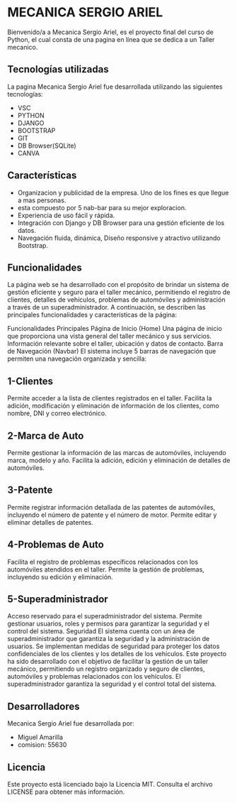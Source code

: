 # MECANICA SERGIO ARIEL
Bienvenido/a a Mecanica Sergio Ariel, es el proyecto final del curso de Python, el cual consta de  una pagina en línea que se dedica a un Taller mecanico.

## Tecnologías utilizadas
La pagina Mecanica Sergio Ariel fue desarrollada utilizando las siguientes tecnologías:
- VSC
- PYTHON
- DJANGO
- BOOTSTRAP
- GIT
- DB Browser(SQLite)
- CANVA

## Características
- Organizacion y publicidad de la empresa. Uno de los fines es que llegue a mas personas.
- esta compuesto por 5 nab-bar para su mejor exploracion. 
- Experiencia de uso fácil y rápida.
- Integración con Django y DB Browser para una gestión eficiente de los datos.
- Navegación fluida, dinámica, Diseño responsive y atractivo utilizando Bootstrap.

## Funcionalidades
La página web se ha desarrollado con el propósito de brindar un sistema de gestión eficiente y seguro para el taller mecánico,
permitiendo el registro de clientes, detalles de vehículos, problemas de automóviles y administración a través de un superadministrador.
A continuación, se describen las principales funcionalidades y características de la página:

Funcionalidades Principales
Página de Inicio (Home)
Una página de inicio que proporciona una vista general del taller mecánico y sus servicios.
Información relevante sobre el taller, ubicación y datos de contacto.
Barra de Navegación (Navbar)
El sistema incluye 5 barras de navegación que permiten una navegación organizada y sencilla:
## 1-Clientes
Permite acceder a la lista de clientes registrados en el taller.
Facilita la adición, modificación y eliminación de información de los clientes, como nombre, DNI y correo electrónico.
## 2-Marca de Auto
Permite gestionar la información de las marcas de automóviles, incluyendo marca, modelo y año.
Facilita la adición, edición y eliminación de detalles de automóviles.
## 3-Patente
Permite registrar información detallada de las patentes de automóviles, incluyendo el número de patente y el número de motor.
Permite editar y eliminar detalles de patentes.
## 4-Problemas de Auto
Facilita el registro de problemas específicos relacionados con los automóviles atendidos en el taller.
Permite la gestión de problemas, incluyendo su edición y eliminación.
## 5-Superadministrador
Acceso reservado para el superadministrador del sistema.
Permite gestionar usuarios, roles y permisos para garantizar la seguridad y el control del sistema.
Seguridad
El sistema cuenta con un área de superadministrador que garantiza la seguridad y la administración de usuarios.
Se implementan medidas de seguridad para proteger los datos confidenciales de los clientes y los detalles de los vehículos.
Este proyecto ha sido desarrollado con el objetivo de facilitar la gestión de un taller mecánico, permitiendo un registro organizado y seguro de clientes, automóviles y problemas relacionados con los vehículos. El superadministrador garantiza la seguridad y el control total del sistema.

## Desarrolladores
Mecanica Sergio Ariel fue desarrollada por:
- Miguel Amarilla
- comision: 55630

## Licencia
Este proyecto está licenciado bajo la Licencia MIT. Consulta el archivo LICENSE para obtener más información.